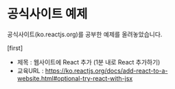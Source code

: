 # 공식사이트 예제
공식사이트(ko.reactjs.org)를 공부한 예제를 올려놓았습니다.

[first]  
* 제목 : 웹사이트에 React 추가  (1분 내로 React 추가하기)  
* 교육URL : https://ko.reactjs.org/docs/add-react-to-a-website.html#optional-try-react-with-jsx  